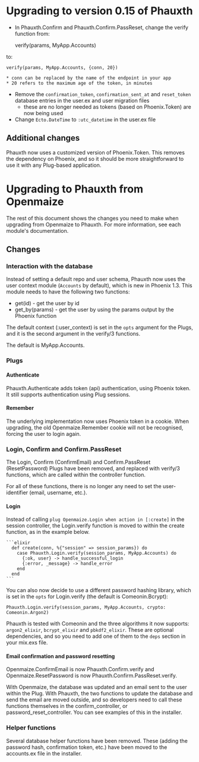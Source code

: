 # Upgrading to version 0.15 of Phauxth

* In Phauxth.Confirm and Phauxth.Confirm.PassReset, change the verify function
from:

    verify(params, MyApp.Accounts)

to:

    verify(params, MyApp.Accounts, {conn, 20})

    * conn can be replaced by the name of the endpoint in your app
    * 20 refers to the maximum age of the token, in minutes
* Remove the `confirmation_token`, `confirmation_sent_at` and `reset_token`
database entries in the user.ex and user migration files
    * these are no longer needed as tokens (based on Phoenix.Token) are now being used
* Change `Ecto.DateTime` to `:utc_datetime` in the user.ex file

## Additional changes

Phauxth now uses a customized version of Phoenix.Token.
This removes the dependency on Phoenix, and so it should be
more straightforward to use it with any Plug-based application.

# Upgrading to Phauxth from Openmaize

The rest of this document shows the changes you need to make when
upgrading from Openmaize to Phauxth. For more information, see
each module's documentation.

## Changes

### Interaction with the database

Instead of setting a default repo and user schema, Phauxth now uses
the user context module (`Accounts` by default), which is new in Phoenix
1.3. This module needs to have the following two functions:

* get(id) - get the user by id
* get_by(params) - get the user by using the params output by the Phoenix function

The default context (:user_context) is set in the `opts` argument for the Plugs,
and it is the second argument in the verify/3 functions.

The default is MyApp.Accounts.

### Plugs

#### Authenticate

Phauxth.Authenticate adds token (api) authentication, using Phoenix token. It
still supports authentication using Plug sessions.

#### Remember

The underlying implementation now uses Phoenix token in a cookie. When upgrading,
the old Openmaize.Remember cookie will not be recognised, forcing the user to
login again.

### Login, Confirm and Confirm.PassReset

The Login, Confirm (ConfirmEmail) and Confirm.PassReset (ResetPassword)
Plugs have been removed, and replaced with verify/3 functions, which are
called within the controller function.

For all of these functions, there is no longer any need to set the
user-identifier (email, username, etc.).

#### Login

Instead of calling `plug Openmaize.Login when action in [:create]` in
the session controller, the Login.verify function is moved to within
the create function, as in the example below.

    ```elixir
      def create(conn, %{"session" => session_params}) do
        case Phauxth.Login.verify(session_params, MyApp.Accounts) do
          {:ok, user} -> handle_successful_login
          {:error, _message} -> handle_error
        end
      end
    ```

You can also now decide to use a different password hashing library,
which is set in the `opts` for Login.verify (the default is Comeonin.Bcrypt):

    Phauxth.Login.verify(session_params, MyApp.Accounts, crypto: Comeonin.Argon2)

Phauxth is tested with Comeonin and the three algorithms it now supports:
`argon2_elixir`, `bcrypt_elixir` and `pbkdf2_elixir`. These are optional
dependencies, and so you need to add one of them to the `deps` section
in your mix.exs file.

#### Email confirmation and password resetting

Openmaize.ConfirmEmail is now Phauxth.Confirm.verify and
Openmaize.ResetPassword is now Phauxth.Confirm.PassReset.verify.

With Openmaize, the database was updated and an email sent to the user within
the Plug. With Phauxth, the two functions to update the database and send the email are
moved outside, and so developers need to call these functions themselves
in the confirm_controller, or password_reset_controller. You can see
examples of this in the installer.

### Helper functions

Several database helper functions have been removed. These (adding the password hash,
confirmation token, etc.) have been moved to the accounts.ex file in the installer.

